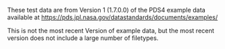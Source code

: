 These test data are from Version 1 (1.7.0.0) of the PDS4 example data
available at https://pds.jpl.nasa.gov/datastandards/documents/examples/

This is not the most recent Version of example data, but the most recent
version does not include a large number of filetypes.
